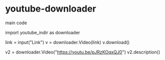 # youtube-downloader

main code 

import youtube_indir as downloader

link = input("Link")
v = downloader.Video(link) 
v.download()

v2 = downloader.Video("https://youtu.be/pJRzKOqxQJ0")
v2.description()
